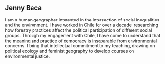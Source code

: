 ## Jenny Baca
I am a human geographer interested in the intersection of social inequalities and the environment. 
I have worked in Chile for over a decade, researching how forestry practices 
affect the political participation of different social groups. 
Through my engagement with Chile, I have come to understand that the meaning and practice of democracy 
is inseparable from environmental concerns. I bring that intellectual commitment to my teaching, 
drawing on political ecology and feminist geography to develop courses on environmental justice. 
